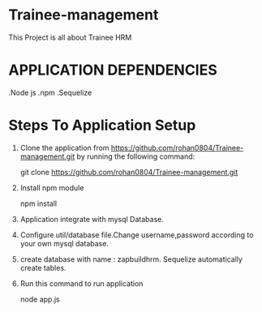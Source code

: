 # Trainee-management
This Project is all about Trainee HRM

# APPLICATION DEPENDENCIES
.Node js
.npm
.Sequelize

# Steps To Application Setup
1) Clone the application from https://github.com/rohan0804/Trainee-management.git by running the following command:
    
    git clone https://github.com/rohan0804/Trainee-management.git

2) Install npm module  

   npm install 

3) Application integrate with mysql Database.

4) Configure util/database file.Change username,password according to your own mysql database.

5) create database with name : zapbuildhrm. Sequelize automatically create tables.

6) Run this command to run application

   node app.js

